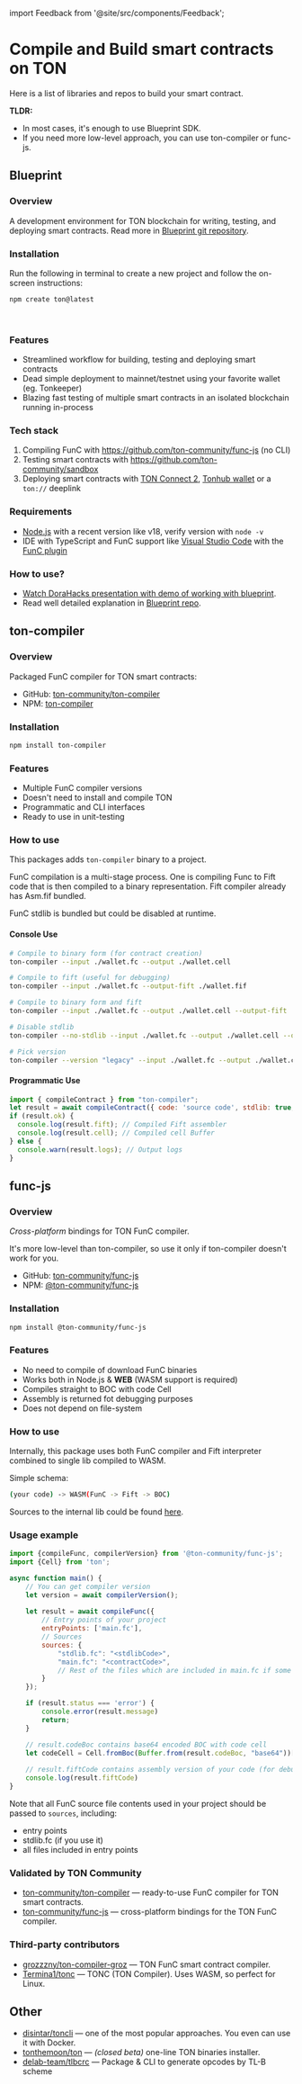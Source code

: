 import Feedback from '@site/src/components/Feedback';

# Compile and Build smart contracts on TON

Here is a list of libraries and repos to build your smart contract.

**TLDR:**

- In most cases, it's enough to use Blueprint SDK.
- If you need more low-level approach, you can use ton-compiler or func-js.

## Blueprint

### Overview

A development environment for TON blockchain for writing, testing, and deploying smart contracts. Read more in [Blueprint git repository](https://github.com/ton-community/blueprint).

### Installation

Run the following in terminal to create a new project and follow the on-screen instructions:

```bash
npm create ton@latest
```

&nbsp;

### Features

- Streamlined workflow for building, testing and deploying smart contracts
- Dead simple deployment to mainnet/testnet using your favorite wallet (eg. Tonkeeper)
- Blazing fast testing of multiple smart contracts in an isolated blockchain running in-process

### Tech stack

1. Compiling FunC with https://github.com/ton-community/func-js (no CLI)
2. Testing smart contracts with https://github.com/ton-community/sandbox
3. Deploying smart contracts with [TON Connect 2](https://github.com/ton-connect), [Tonhub wallet](https://tonhub.com/) or a `ton://` deeplink

### Requirements

- [Node.js](https://nodejs.org) with a recent version like v18, verify version with `node -v`
- IDE with TypeScript and FunC support like [Visual Studio Code](https://code.visualstudio.com/) with the [FunC plugin](https://marketplace.visualstudio.com/items?itemName=tonwhales.func-vscode)

### How to use?

- [Watch DoraHacks presentation with demo of working with blueprint](https://www.youtube.com/watch?v=5ROXVM-Fojo).
- Read well detailed explanation in [Blueprint repo](https://github.com/ton-community/blueprint#create-a-new-project).

## ton-compiler

### Overview

Packaged FunC compiler for TON smart contracts:

- GitHub: [ton-community/ton-compiler](https://github.com/ton-community/ton-compiler)
- NPM: [ton-compiler](https://www.npmjs.com/package/ton-compiler)

### Installation

```bash npm2yarn
npm install ton-compiler
```

### Features

- Multiple FunC compiler versions
- Doesn't need to install and compile TON
- Programmatic and CLI interfaces
- Ready to use in unit-testing

### How to use

This packages adds `ton-compiler` binary to a project.

FunC compilation is a multi-stage process. One is compiling Func to Fift code that is then compiled to a binary representation. Fift compiler already has Asm.fif bundled.

FunC stdlib is bundled but could be disabled at runtime.

#### Console Use

```bash
# Compile to binary form (for contract creation)
ton-compiler --input ./wallet.fc --output ./wallet.cell

# Compile to fift (useful for debugging)
ton-compiler --input ./wallet.fc --output-fift ./wallet.fif

# Compile to binary form and fift
ton-compiler --input ./wallet.fc --output ./wallet.cell --output-fift ./wallet.fif

# Disable stdlib
ton-compiler --no-stdlib --input ./wallet.fc --output ./wallet.cell --output-fift ./wallet.fif

# Pick version
ton-compiler --version "legacy" --input ./wallet.fc --output ./wallet.cell --output-fift ./wallet.fif
```

#### Programmatic Use

```javascript
import { compileContract } from "ton-compiler";
let result = await compileContract({ code: 'source code', stdlib: true, version: 'latest' });
if (result.ok) {
  console.log(result.fift); // Compiled Fift assembler
  console.log(result.cell); // Compiled cell Buffer
} else {
  console.warn(result.logs); // Output logs
}
```

## func-js

### Overview

*Cross-platform* bindings for TON FunC compiler.

It's more low-level than ton-compiler, so use it only if ton-compiler doesn't work for you.

- GitHub: [ton-community/func-js](https://github.com/ton-community/func-js)
- NPM: [@ton-community/func-js](https://www.npmjs.com/package/@ton-community/func-js)

### Installation

```bash npm2yarn
npm install @ton-community/func-js
```

### Features

- No need to compile of download FunC binaries
- Works both in Node.js & **WEB** (WASM support is required)
- Compiles straight to BOC with code Cell
- Assembly is returned fot debugging purposes
- Does not depend on file-system

### How to use

Internally, this package uses both FunC compiler and Fift interpreter combined to single lib compiled to WASM.

Simple schema:

```bash
(your code) -> WASM(FunC -> Fift -> BOC)
```

Sources to the internal lib could be found [here](https://github.com/ton-blockchain/ton/tree/testnet/crypto/funcfiftlib).

### Usage example

```javascript
import {compileFunc, compilerVersion} from '@ton-community/func-js';
import {Cell} from 'ton';

async function main() {
    // You can get compiler version 
    let version = await compilerVersion();
    
    let result = await compileFunc({
        // Entry points of your project
        entryPoints: ['main.fc'],
        // Sources
        sources: {
            "stdlib.fc": "<stdlibCode>",
            "main.fc": "<contractCode>",
            // Rest of the files which are included in main.fc if some
        }
    });

    if (result.status === 'error') {
        console.error(result.message)
        return;
    }

    // result.codeBoc contains base64 encoded BOC with code cell 
    let codeCell = Cell.fromBoc(Buffer.from(result.codeBoc, "base64"))[0];
    
    // result.fiftCode contains assembly version of your code (for debug purposes)
    console.log(result.fiftCode)
}
```

Note that all FunC source file contents used in your project should be passed to `sources`, including:

- entry points
- stdlib.fc (if you use it)
- all files included in entry points

### Validated by TON Community

- [ton-community/ton-compiler](https://github.com/ton-community/ton-compiler) — ready-to-use FunC compiler for TON smart contracts.
- [ton-community/func-js](https://github.com/ton-community/func-js) — cross-platform bindings for the TON FunC compiler.

### Third-party contributors

- [grozzzny/ton-compiler-groz](https://github.com/grozzzny/ton-compiler-groz) — TON FunC smart contract compiler.
- [Termina1/tonc](https://github.com/Termina1/tonc) — TONC (TON Compiler). Uses WASM, so perfect for Linux.

## Other

- [disintar/toncli](https://github.com/disintar/toncli) — one of the most popular approaches. You even can use it with Docker.
- [tonthemoon/ton](https://github.com/tonthemoon/ton) — *(closed beta)* one-line TON binaries installer.
- [delab-team/tlbcrc](https://github.com/delab-team/tlbcrc) — Package & CLI to generate opcodes by TL-B scheme

<Feedback />

